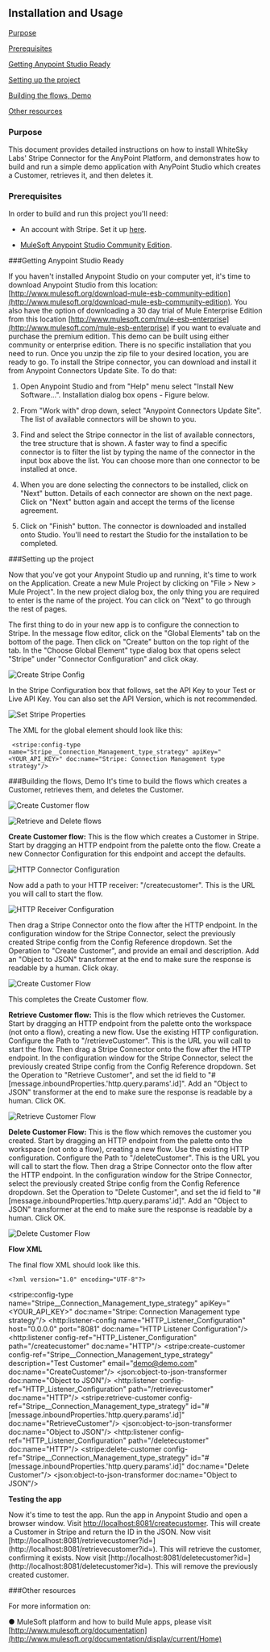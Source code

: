 Installation and Usage
----------------------

[Purpose](#purpose)

[Prerequisites](#prerequisites)

[Getting Anypoint Studio Ready](#getting-anypoint-studio-ready)

[Setting up the project](#setting-up-the-project)

[Building the flows, Demo](#building-the-flows)

[Other resources](#other-resources)


### Purpose

This document provides detailed instructions on how to install WhiteSky Labs' Stripe Connector for the AnyPoint Platform, and demonstrates how to build and run a simple demo application with AnyPoint Studio which creates a Customer, retrieves it, and then deletes it. 

### Prerequisites

In order to build and run this project you'll need:

* An account with Stripe. Set it up [here](https://dashboard.stripe.com/register).

* [MuleSoft Anypoint Studio Community Edition](http://www.mulesoft.org/download-mule-esb-community-edition).



###Getting Anypoint Studio Ready

If you haven't installed Anypoint Studio on your computer yet, it's time to download Anypoint Studio from this location: [http://www.mulesoft.org/download-mule-esb-community-edition](http://www.mulesoft.org/download-mule-esb-community-edition). You also have the option of downloading a 30 day trial of Mule Enterprise Edition from this location [http://www.mulesoft.com/mule-esb-enterprise](http://www.mulesoft.com/mule-esb-enterprise) if you want to evaluate and purchase the premium edition. This demo can be built using either community or enterprise edition. There is no specific installation that you need to run. Once you unzip the zip file to your desired location, you are ready to go. To install the Stripe connector, you can download and install it from Anypoint Connectors Update Site. To do that:

1. Open Anypoint Studio and from "Help" menu select "Install New Software...". Installation dialog box opens - Figure below.

2. From "Work with" drop down, select "Anypoint Connectors Update Site". The list of available connectors will be shown to you.

3. Find and select the Stripe connector in the list of available connectors, the tree structure that is shown. A faster way to find a specific connector is to filter the list by typing the name of the connector in the input box above the list. You can choose more than one connector to be installed at once.

4. When you are done selecting the connectors to be installed, click on "Next" button. Details of each connector are shown on the next page. Click on "Next" button again and accept the terms of the license agreement.

5. Click on "Finish" button. The connector is downloaded and installed onto Studio. You'll need to restart the Studio for the installation to be completed.

###Setting up the project

Now that you've got your Anypoint Studio up and running, it's time to work on the Application. Create a new Mule Project by clicking on "File \> New \> Mule Project". In the new project dialog box, the only thing you are required to enter is the name of the project. You can click on "Next" to go through the rest of pages.

The first thing to do in your new app is to configure the connection to Stripe. In the message flow editor, click on the "Global Elements" tab on the bottom of the page. Then click on "Create" button on the top right of the tab. In the "Choose Global Element" type dialog box that opens select "Stripe" under "Connector Configuration" and click okay.

![Create Stripe Config](../doc/images/stripecreateconfigref.png)

In the Stripe Configuration box that follows, set the API Key to your Test or Live API Key. You can also set the API Version, which is not recommended.

![Set Stripe Properties](../doc/images/setstripeprops.png)

The XML for the global element should look like this:

     <stripe:config-type name="Stripe__Connection_Management_type_strategy" apiKey="<YOUR_API_KEY>" doc:name="Stripe: Connection Management type strategy"/>

###Building the flows, Demo 
It's time to build the flows which creates a Customer, retrieves them, and deletes the Customer.

![Create Customer flow](../doc/images/createcustomer.png)

![Retrieve and Delete flows](../doc/images/retrieveandremovecustomer.png)

**Create Customer flow:** This is the flow which creates a Customer in Stripe. Start by dragging an HTTP endpoint from the palette onto the flow. Create a new Connector Configuration for this endpoint and accept the defaults. 

![HTTP Connector Configuration](../doc/images/httpconnectorconfiguration.png)

Now add a path to your HTTP receiver: "/createcustomer". This is the URL you will call to start the flow.

![HTTP Receiver Configuration](../doc/images/httpreceiverconfiguration.png)

Then drag a Stripe Connector onto the flow after the HTTP endpoint. In the configuration window for the Stripe Connector, select the previously created Stripe config from the Config Reference dropdown. Set the Operation to "Create Customer", and provide an email and description. Add an "Object to JSON" transformer at the end to make sure the response is readable by a human. Click okay.

![Create Customer Flow](../doc/images/createCustomerDetail.png)

This completes the Create Customer flow.

**Retrieve Customer flow:** This is the flow which retrieves the Customer. Start by dragging an HTTP endpoint from the palette onto the workspace (not onto a flow), creating a new flow. Use the existing HTTP configuration. Configure the Path to "/retrieveCustomer". This is the URL you will call to start the flow.
Then drag a Stripe Connector onto the flow after the HTTP endpoint. In the configuration window for the Stripe Connector, select the previously created Stripe config from the Config Reference dropdown. Set the Operation to "Retrieve Customer", and set the id field to "#[message.inboundProperties.'http.query.params'.id]". Add an "Object to JSON" transformer at the end to make sure the response is readable by a human. Click OK.

![Retrieve Customer Flow](../doc/images/retrievecustomerflow.png)

**Delete Customer Flow:** This is the flow which removes the customer you created. Start by dragging an HTTP endpoint from the palette onto the workspace (not onto a flow), creating a new flow. Use the existing HTTP configuration. Configure the Path to "/deleteCustomer". This is the URL you will call to start the flow.
Then drag a Stripe Connector onto the flow after the HTTP endpoint. In the configuration window for the Stripe Connector, select the previously created Stripe config from the Config Reference dropdown. Set the Operation to "Delete Customer", and set the id field to "#[message.inboundProperties.'http.query.params'.id]". Add an "Object to JSON" transformer at the end to make sure the response is readable by a human. Click OK.

![Delete Customer Flow](../doc/images/deletecustomer.png)

**Flow XML**

The final flow XML should look like this.

	<?xml version="1.0" encoding="UTF-8"?>

<mule xmlns:json="http://www.mulesoft.org/schema/mule/json" xmlns:http="http://www.mulesoft.org/schema/mule/http" xmlns:tracking="http://www.mulesoft.org/schema/mule/ee/tracking" xmlns:stripe="http://www.mulesoft.org/schema/mule/stripe" xmlns="http://www.mulesoft.org/schema/mule/core" xmlns:doc="http://www.mulesoft.org/schema/mule/documentation"
	xmlns:spring="http://www.springframework.org/schema/beans" version="EE-3.6.0"
	xmlns:xsi="http://www.w3.org/2001/XMLSchema-instance"
	xsi:schemaLocation="http://www.springframework.org/schema/beans http://www.springframework.org/schema/beans/spring-beans-current.xsd
http://www.mulesoft.org/schema/mule/core http://www.mulesoft.org/schema/mule/core/current/mule.xsd
http://www.mulesoft.org/schema/mule/stripe http://www.mulesoft.org/schema/mule/stripe/current/mule-stripe.xsd
http://www.mulesoft.org/schema/mule/http http://www.mulesoft.org/schema/mule/http/current/mule-http.xsd
http://www.mulesoft.org/schema/mule/ee/tracking http://www.mulesoft.org/schema/mule/ee/tracking/current/mule-tracking-ee.xsd
http://www.mulesoft.org/schema/mule/json http://www.mulesoft.org/schema/mule/json/current/mule-json.xsd">
    <stripe:config-type name="Stripe__Connection_Management_type_strategy" apiKey="<YOUR_API_KEY>" doc:name="Stripe: Connection Management type strategy"/>
    <http:listener-config name="HTTP_Listener_Configuration" host="0.0.0.0" port="8081" doc:name="HTTP Listener Configuration"/>
    <flow name="stripe-createCustomerFlow">
        <http:listener config-ref="HTTP_Listener_Configuration" path="/createcustomer" doc:name="HTTP"/>
        <stripe:create-customer config-ref="Stripe__Connection_Management_type_strategy" description="Test Customer" email="demo@demo.com" doc:name="CreateCustomer"/>
        <json:object-to-json-transformer doc:name="Object to JSON"/>
    </flow>
    <flow name="stripe-retrieveCustomerFlow">
        <http:listener config-ref="HTTP_Listener_Configuration" path="/retrievecustomer" doc:name="HTTP"/>
        <stripe:retrieve-customer config-ref="Stripe__Connection_Management_type_strategy" id="#[message.inboundProperties.'http.query.params'.id]" doc:name="RetrieveCustomer"/>
        <json:object-to-json-transformer doc:name="Object to JSON"/>
    </flow>
    <flow name="stripe-deleteCustomerFlow">
        <http:listener config-ref="HTTP_Listener_Configuration" path="/deletecustomer" doc:name="HTTP"/>
        <stripe:delete-customer config-ref="Stripe__Connection_Management_type_strategy" id="#[message.inboundProperties.'http.query.params'.id]" doc:name="Delete Customer"/>
        <json:object-to-json-transformer doc:name="Object to JSON"/>
    </flow>
</mule>



**Testing the app**

Now it's time to test the app. Run the app in Anypoint Studio and open a browser window. Visit [http://localhost:8081/createcustomer](http://localhost:8081/createcustomer). This will create a Customer in Stripe and return the ID in the JSON.
Now visit [http://localhost:8081/retrievecustomer?id=<ID RETRIEVED FROM CREATE CALL>](http://localhost:8081/retrievecustomer?id=<ID RETRIEVED FROM CREATE CALL>). This will retrieve the customer, confirming it exists.
Now visit [http://localhost:8081/deletecustomer?id=<ID RETRIEVED FROM CREATE CALL>](http://localhost:8081/deletecustomer?id=<ID RETRIEVED FROM CREATE CALL>). This will remove the previously created customer.

###Other resources

For more information on:

●     MuleSoft platform and how to build Mule apps, please visit  [http://www.mulesoft.org/documentation](http://www.mulesoft.org/documentation/display/current/Home)